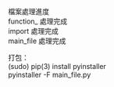檔案處理進度  
	function_	處理完成  
	import		處理完成  
	main_file		處理完成  

打包：  
(sudo) pip(3) install pyinstaller  
pyinstaller -F main_file.py  
